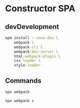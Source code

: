 # Constructor SPA

## devDevelopment
```cmd
npm install --save-dev \
	webpack \
	webpack-cli \
	webpack-dev-server \
	html-webpack-plugin \
	css-loader \
	style-loader
```

## Commands
```cmd
npx webpack
```
```cmd
npx webpack s
```